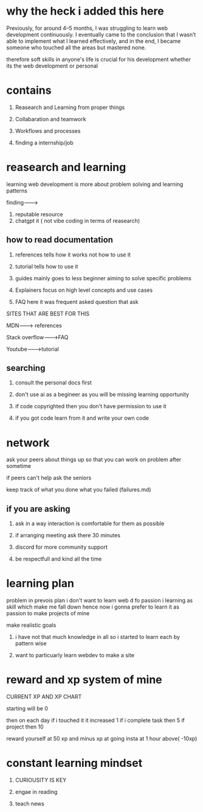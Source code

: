# why the heck i added this here

Previously, for around 4–5 months, I was struggling to learn web development continuously.
I eventually came to the conclusion that I wasn’t able to implement what I learned effectively, and in the end, I became someone who touched all the areas but mastered none.

therefore soft skills in anyone's life is crucial for his development whether its the web development or personal 

# contains 

1) Reasearch and Learning from proper things 

2) Collabaration and teamwork

3) Workflows and processes 

4) finding a internship/job

# reasearch and learning

learning web development is more about problem solving and learning patterns

finding---> 
1) reputable resource
2) chatgpt it ( not vibe coding in terms of reasearch)

## how to read documentation 

1) references tells how it works not how to use it

2) tutorial tells how to use it

3) guides mainly goes to less beginner aiming to solve specific problems

4) Explainers focus on high level concepts and use cases

5) FAQ here it was frequent asked question that ask 

SITES THAT ARE BEST FOR THIS 

MDN---> references 

Stack overflow--->FAQ

Youtube--->tutorial 

## searching 

1) consult the personal docs first 

2) don't use ai as a begineer as you will be missing learning opportunity 

3) if code copyrighted then you don't have permission to use it

4) if you got code learn from it and write your own code

# network 

ask your peers about things up so that you can work on problem after sometime

if peers can't help ask the seniors

keep track of what you done what you failed (failures.md)



## if you are asking 

1) ask in a way interaction is comfortable for them as possible 

2) if arranging meeting ask there 30 minutes 

3) discord for more community support 

4) be respectfull and kind all the time 

# learning plan 

problem in prevois plan i don't want to learn web d fo passion i learning as skill which make me fall down hence now i gonna prefer to learn it as passion to make projects of mine 

make realistic goals

1) i have not that much knowledge in all so i started to learn each by pattern wise 

2) want to particuarly learn webdev to make a site

# reward and xp system of mine 

CURRENT XP AND XP CHART 

starting will be 0 

then on each day if i touched it it increased 1 
if i complete task then 5 
if project then 10 

reward yourself at 50 xp and minus xp at going insta at 1 hour above( -10xp)


# constant learning mindset

1) CURIOUSITY IS KEY

2) engae in reading 

3) teach news